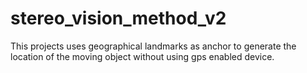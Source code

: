 # stereo_vision_method_v2
This projects uses geographical landmarks as anchor to generate the location of the moving object without using gps enabled device. 
